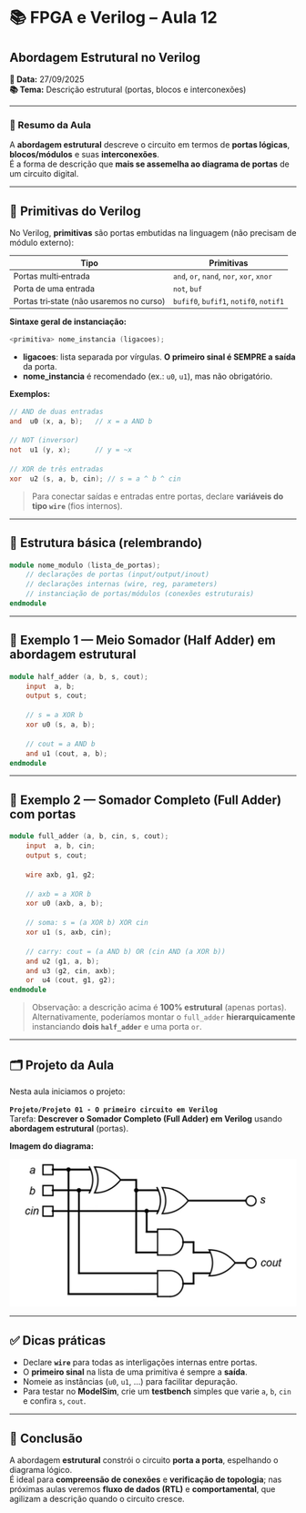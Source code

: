 # 📚 FPGA e Verilog – Aula 12  
## Abordagem Estrutural no Verilog  

**📅 Data:** 27/09/2025  
**📚 Tema:** Descrição estrutural (portas, blocos e interconexões)

---

### 📖 Resumo da Aula
A **abordagem estrutural** descreve o circuito em termos de **portas lógicas**, **blocos/módulos** e suas **interconexões**.  
É a forma de descrição que **mais se assemelha ao diagrama de portas** de um circuito digital.

---

## 🔧 Primitivas do Verilog
No Verilog, **primitivas** são portas embutidas na linguagem (não precisam de módulo externo):

| Tipo                         | Primitivas                          |
|-----------------------------|-------------------------------------|
| Portas multi‐entrada        | `and`, `or`, `nand`, `nor`, `xor`, `xnor` |
| Porta de uma entrada        | `not`, `buf`                        |
| Portas tri‐state (não usaremos no curso) | `bufif0`, `bufif1`, `notif0`, `notif1` |

**Sintaxe geral de instanciação:**
```verilog
<primitiva> nome_instancia (ligacoes);
```
- **ligacoes**: lista separada por vírgulas. **O primeiro sinal é SEMPRE a saída** da porta.
- **nome_instancia** é recomendado (ex.: `u0`, `u1`), mas não obrigatório.

**Exemplos:**
```verilog
// AND de duas entradas
and  u0 (x, a, b);   // x = a AND b

// NOT (inversor)
not  u1 (y, x);      // y = ~x

// XOR de três entradas
xor  u2 (s, a, b, cin); // s = a ^ b ^ cin
```

> Para conectar saídas e entradas entre portas, declare **variáveis do tipo `wire`** (fios internos).

---

## 🧩 Estrutura básica (relembrando)
```verilog
module nome_modulo (lista_de_portas);
    // declarações de portas (input/output/inout)
    // declarações internas (wire, reg, parameters)
    // instanciação de portas/módulos (conexões estruturais)
endmodule
```

---

## 🧠 Exemplo 1 — Meio Somador (Half Adder) em abordagem estrutural
```verilog
module half_adder (a, b, s, cout);
    input  a, b;
    output s, cout;

    // s = a XOR b
    xor u0 (s, a, b);

    // cout = a AND b
    and u1 (cout, a, b);
endmodule
```

---

## 🧠 Exemplo 2 — Somador Completo (Full Adder) com portas
```verilog
module full_adder (a, b, cin, s, cout);
    input  a, b, cin;
    output s, cout;

    wire axb, g1, g2;

    // axb = a XOR b
    xor u0 (axb, a, b);

    // soma: s = (a XOR b) XOR cin
    xor u1 (s, axb, cin);

    // carry: cout = (a AND b) OR (cin AND (a XOR b))
    and u2 (g1, a, b);
    and u3 (g2, cin, axb);
    or  u4 (cout, g1, g2);
endmodule
```

> Observação: a descrição acima é **100% estrutural** (apenas portas).  
> Alternativamente, poderíamos montar o `full_adder` **hierarquicamente** instanciando **dois `half_adder`** e uma porta `or`.

---

## 🗂️ Projeto da Aula
Nesta aula iniciamos o projeto:

**`Projeto/Projeto 01 - O primeiro circuito em Verilog`**  
Tarefa: **Descrever o Somador Completo (Full Adder) em Verilog** usando **abordagem estrutural** (portas).

**Imagem do diagrama:**  


![Diagrama – Full Adder](Imagens/primeiroprojetoverilog.png)

---

## ✅ Dicas práticas
- Declare **`wire`** para todas as interligações internas entre portas.  
- O **primeiro sinal** na lista de uma primitiva é sempre a **saída**.  
- Nomeie as instâncias (`u0`, `u1`, …) para facilitar depuração.  
- Para testar no **ModelSim**, crie um **testbench** simples que varie `a`, `b`, `cin` e confira `s`, `cout`.

---

## 🏁 Conclusão
A abordagem **estrutural** constrói o circuito **porta a porta**, espelhando o diagrama lógico.  
É ideal para **compreensão de conexões** e **verificação de topologia**; nas próximas aulas veremos **fluxo de dados (RTL)** e **comportamental**, que agilizam a descrição quando o circuito cresce.
